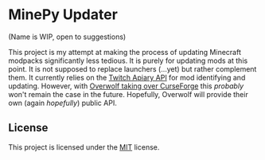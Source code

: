 # MinePy Updater
(Name is WIP, open to suggestions)

This project is my attempt at making the process of updating Minecraft modpacks significantly less tedious. It is purely for updating mods at this point. It is not supposed to replace launchers (...yet) but rather complement them. It currently relies on the [Twitch Apiary API](https://twitchappapi.docs.apiary.io/) for mod identifying and updating. However, with [Overwolf taking over CurseForge](https://www.curseforge.com/data-transfer-information) this *probably* won't remain the case in the future. Hopefully, Overwolf will provide their own (again *hopefully*) public API.

## License

This project is licensed under the [MIT](https://github.com/g-rock84/mine_mod_updater/blob/master/LICENSE.txt) license.
